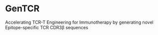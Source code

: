 # GenTCR
Accelerating TCR-T Engineering for Immunotherapy  by generating novel Epitope-specific TCR CDR3&beta; sequences
